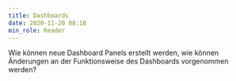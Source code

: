 ```yaml
---
title: Dashboards
date: 2020-11-20 08:18
min_role: Reader
---
```

Wie können neue Dashboard Panels erstellt werden, wie können Änderungen an der Funktionsweise des Dashboards vorgenommen werden?
